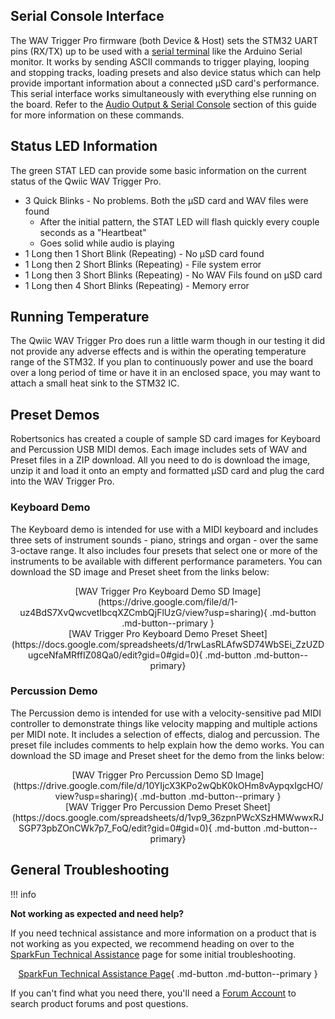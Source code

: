## Serial Console Interface

The WAV Trigger Pro firmware (both Device & Host) sets the STM32 UART pins (RX/TX) up to be used with a [serial terminal](https://learn.sparkfun.com/tutorials/terminal-basics) like the Arduino Serial monitor. It works by sending ASCII commands to trigger playing, looping and stopping tracks, loading presets and also device status which can help provide important information about a connected &micro;SD card's performance. This serial interface works simultaneously with everything else running on the board. Refer to the [Audio Output & Serial Console](./audio.md) section of this guide for more information on these commands.

## Status LED Information

The green STAT LED can provide some basic information on the current status of the Qwiic WAV Trigger Pro.

* 3 Quick Blinks - No problems. Both the &micro;SD card and WAV files were found
    * After the initial pattern, the STAT LED will flash quickly every couple seconds as a "Heartbeat"
    * Goes solid while audio is playing
* 1 Long then 1 Short Blink (Repeating) - No &micro;SD card found
* 1 Long then 2 Short Blinks (Repeating) - File system error
* 1 Long then 3 Short Blinks (Repeating) - No WAV Fils found on &micro;SD card
* 1 Long then 4 Short Blinks (Repeating) - Memory error

## Running Temperature

The Qwiic WAV Trigger Pro does run a little warm though in our testing it did not provide any adverse effects and is within the operating temperature range of the STM32. If you plan to continuously power and use the board over a long period of time or have it in an enclosed space, you may want to attach a small heat sink to the STM32 IC.

## Preset Demos

Robertsonics has created a couple of sample SD card images for Keyboard and Percussion USB MIDI demos. Each image includes sets of WAV and Preset files in a ZIP download. All you need to do is download the image, unzip it and load it onto an empty and formatted &micro;SD card and plug the card into the WAV Trigger Pro.

### Keyboard Demo

The Keyboard demo is intended for use with a MIDI keyboard and includes three sets of instrument sounds - piano, strings and organ - over the same 3-octave range. It also includes four presets that select one or more of the instruments to be available with different performance parameters. You can download the SD image and Preset sheet from the links below:

<center>
[WAV Trigger Pro Keyboard Demo SD Image](https://drive.google.com/file/d/1-uz4BdS7XvQwcvetIbcqXZCmbQjFlUzG/view?usp=sharing){ .md-button .md-button--primary }  
</center>

<center>
[WAV Trigger Pro Keyboard Demo Preset Sheet](https://docs.google.com/spreadsheets/d/1rwLasRLAfwSD74WbSEi_ZzUZDugceNfaMRffIZ08Qa0/edit?gid=0#gid=0){ .md-button .md-button--primary}
</center>

### Percussion Demo

The Percussion demo is intended for use with a velocity-sensitive pad MIDI controller to demonstrate things like velocity mapping and multiple actions per MIDI note. It includes a selection of effects, dialog and percussion. The preset file includes comments to help explain how the demo works. You can download the SD image and Preset sheet for the demo from the links below:

<center>
[WAV Trigger Pro Percussion Demo SD Image](https://drive.google.com/file/d/10YIjcX3KPo2wQbK0kOHm8vAypqxIgcHO/view?usp=sharing){ .md-button .md-button--primary }  
</center>

<center>
[WAV Trigger Pro Percussion Demo Preset Sheet](https://docs.google.com/spreadsheets/d/1vp9_36zpnPWcXSzHMWwwxRJSGP73pbZOnCWk7p7_FoQ/edit?gid=0#gid=0){ .md-button .md-button--primary}
</center>

## General Troubleshooting

!!! info
    <p><span class="glyphicon glyphicon-question-sign" aria-hidden="true"></span> <strong>Not working as expected and need help? </strong></p>
    <p>If you need technical assistance and more information on a product that is not working as you expected, we recommend heading on over to the <a href="https://www.sparkfun.com/technical_assistance">SparkFun Technical Assistance</a> page for some initial troubleshooting.</p>
    <center>
    [SparkFun Technical Assistance Page](https://www.sparkfun.com/technical_assistance){ .md-button .md-button--primary }
    </center>
    <p>If you can't find what you need there, you'll need a <a href="https://forum.sparkfun.com/ucp.php?mode=register">Forum Account</a> to search product forums and post questions.<p>